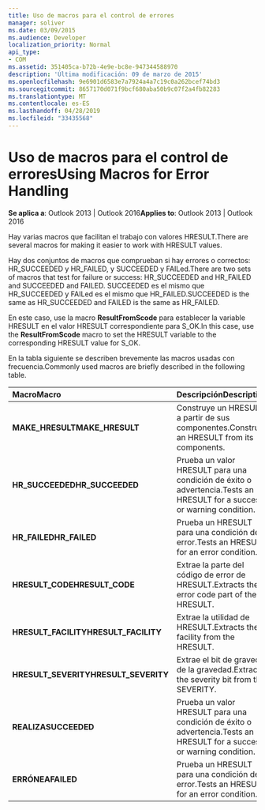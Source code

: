 ```yaml
---
title: Uso de macros para el control de errores
manager: soliver
ms.date: 03/09/2015
ms.audience: Developer
localization_priority: Normal
api_type:
- COM
ms.assetid: 351405ca-b72b-4e9e-bc8e-947344588970
description: 'Última modificación: 09 de marzo de 2015'
ms.openlocfilehash: 9e6901d6583e7a7924a4a7c19c0a262bcef74bd3
ms.sourcegitcommit: 8657170d071f9bcf680aba50b9c07f2a4fb82283
ms.translationtype: MT
ms.contentlocale: es-ES
ms.lasthandoff: 04/28/2019
ms.locfileid: "33435568"
---
```

# <a name="using-macros-for-error-handling"></a><span data-ttu-id="f1e92-103">Uso de macros para el control de errores</span><span class="sxs-lookup"><span data-stu-id="f1e92-103">Using Macros for Error Handling</span></span>

  
  
<span data-ttu-id="f1e92-104">**Se aplica a**: Outlook 2013 | Outlook 2016</span><span class="sxs-lookup"><span data-stu-id="f1e92-104">**Applies to**: Outlook 2013 | Outlook 2016</span></span> 
  
<span data-ttu-id="f1e92-105">Hay varias macros que facilitan el trabajo con valores HRESULT.</span><span class="sxs-lookup"><span data-stu-id="f1e92-105">There are several macros for making it easier to work with HRESULT values.</span></span>
  
<span data-ttu-id="f1e92-106">Hay dos conjuntos de macros que comprueban si hay errores o correctos: HR_SUCCEEDED y HR_FAILED, y SUCCEEDED y FAILed.</span><span class="sxs-lookup"><span data-stu-id="f1e92-106">There are two sets of macros that test for failure or success: HR_SUCCEEDED and HR_FAILED and SUCCEEDED and FAILED.</span></span> <span data-ttu-id="f1e92-107">SUCCEEDED es el mismo que HR_SUCCEEDED y FAILed es el mismo que HR_FAILED.</span><span class="sxs-lookup"><span data-stu-id="f1e92-107">SUCCEEDED is the same as HR_SUCCEEDED and FAILED is the same as HR_FAILED.</span></span>
  
<span data-ttu-id="f1e92-108">En este caso, use la macro **ResultFromScode** para establecer la variable HRESULT en el valor HRESULT correspondiente para S_OK.</span><span class="sxs-lookup"><span data-stu-id="f1e92-108">In this case, use the **ResultFromScode** macro to set the HRESULT variable to the corresponding HRESULT value for S_OK.</span></span> 
  
<span data-ttu-id="f1e92-109">En la tabla siguiente se describen brevemente las macros usadas con frecuencia.</span><span class="sxs-lookup"><span data-stu-id="f1e92-109">Commonly used macros are briefly described in the following table.</span></span>
  
|<span data-ttu-id="f1e92-110">**Macro**</span><span class="sxs-lookup"><span data-stu-id="f1e92-110">**Macro**</span></span>|<span data-ttu-id="f1e92-111">**Descripción**</span><span class="sxs-lookup"><span data-stu-id="f1e92-111">**Description**</span></span>|
|:-----|:-----|
|<span data-ttu-id="f1e92-112">**MAKE_HRESULT**</span><span class="sxs-lookup"><span data-stu-id="f1e92-112">**MAKE_HRESULT**</span></span> <br/> |<span data-ttu-id="f1e92-113">Construye un HRESULT a partir de sus componentes.</span><span class="sxs-lookup"><span data-stu-id="f1e92-113">Constructs an HRESULT from its components.</span></span>  <br/> |
|<span data-ttu-id="f1e92-114">**HR_SUCCEEDED**</span><span class="sxs-lookup"><span data-stu-id="f1e92-114">**HR_SUCCEEDED**</span></span> <br/> |<span data-ttu-id="f1e92-115">Prueba un valor HRESULT para una condición de éxito o advertencia.</span><span class="sxs-lookup"><span data-stu-id="f1e92-115">Tests an HRESULT for a success or warning condition.</span></span>  <br/> |
|<span data-ttu-id="f1e92-116">**HR_FAILED**</span><span class="sxs-lookup"><span data-stu-id="f1e92-116">**HR_FAILED**</span></span> <br/> |<span data-ttu-id="f1e92-117">Prueba un HRESULT para una condición de error.</span><span class="sxs-lookup"><span data-stu-id="f1e92-117">Tests an HRESULT for an error condition.</span></span>  <br/> |
|<span data-ttu-id="f1e92-118">**HRESULT_CODE**</span><span class="sxs-lookup"><span data-stu-id="f1e92-118">**HRESULT_CODE**</span></span> <br/> |<span data-ttu-id="f1e92-119">Extrae la parte del código de error de HRESULT.</span><span class="sxs-lookup"><span data-stu-id="f1e92-119">Extracts the error code part of the HRESULT.</span></span>  <br/> |
|<span data-ttu-id="f1e92-120">**HRESULT_FACILITY**</span><span class="sxs-lookup"><span data-stu-id="f1e92-120">**HRESULT_FACILITY**</span></span> <br/> |<span data-ttu-id="f1e92-121">Extrae la utilidad de HRESULT.</span><span class="sxs-lookup"><span data-stu-id="f1e92-121">Extracts the facility from the HRESULT.</span></span>  <br/> |
|<span data-ttu-id="f1e92-122">**HRESULT_SEVERITY**</span><span class="sxs-lookup"><span data-stu-id="f1e92-122">**HRESULT_SEVERITY**</span></span> <br/> |<span data-ttu-id="f1e92-123">Extrae el bit de gravedad de la gravedad.</span><span class="sxs-lookup"><span data-stu-id="f1e92-123">Extracts the severity bit from the SEVERITY.</span></span>  <br/> |
|<span data-ttu-id="f1e92-124">**REALIZA**</span><span class="sxs-lookup"><span data-stu-id="f1e92-124">**SUCCEEDED**</span></span> <br/> |<span data-ttu-id="f1e92-125">Prueba un valor HRESULT para una condición de éxito o advertencia.</span><span class="sxs-lookup"><span data-stu-id="f1e92-125">Tests an HRESULT for a success or warning condition.</span></span>  <br/> |
|<span data-ttu-id="f1e92-126">**ERRÓNEA**</span><span class="sxs-lookup"><span data-stu-id="f1e92-126">**FAILED**</span></span> <br/> |<span data-ttu-id="f1e92-127">Prueba un HRESULT para una condición de error.</span><span class="sxs-lookup"><span data-stu-id="f1e92-127">Tests an HRESULT for an error condition.</span></span>  <br/> |
   

